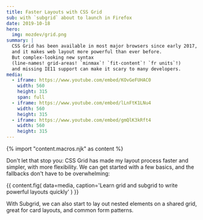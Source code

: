 ```yaml
---
title: Faster Layouts with CSS Grid
sub: with `subgrid` about to launch in Firefox
date: 2019-10-18
hero:
  img: mozdev/grid.png
summary: |
  CSS Grid has been available in most major browsers since early 2017,
  and it makes web layout more powerful than ever before.
  But complex-looking new syntax
  (line-names! grid-areas! `minmax`! `fit-content`! `fr units`!)
  and missing IE11 support can make it scary to many developers.
media:
  - iframe: https://www.youtube.com/embed/KOvGeFUHAC0
    width: 560
    height: 315
    span: full
  - iframe: https://www.youtube.com/embed/lLnFtK1LNu4
    width: 560
    height: 315
  - iframe: https://www.youtube.com/embed/gmQlK3kRft4
    width: 560
    height: 315
---
```

{% import "content.macros.njk" as content %}

Don't let that stop you: CSS Grid has made my layout process faster and simpler, with more flexibility. We can get started with a few basics, and the fallbacks don't have to be overwhelming:

{{ content.fig(
  data=media,
  caption='Learn grid and subgrid to write powerful layouts quickly'
) }}

With Subgrid, we can also start to lay out nested elements on a shared grid, great for card layouts, and common form patterns.

